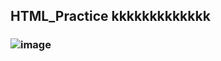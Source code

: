## HTML_Practice kkkkkkkkkkkkk
### ![image](https://github.com/user-attachments/assets/4667781f-d140-46bc-8d1b-63db36272670)

 
